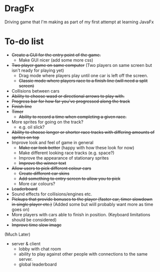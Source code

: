 DragFx
======

Driving game that I'm making as part of my first attempt at learning JavaFx

To-do list
==========

- ~~Create a GUI for the entry point of the game.~~
	- Make GUI nicer (add some more css)
- ~~Two player game on same computer~~ (Two players on same screen but isn't ready for playing yet)
	- Drag mode where players play until one car is left off the screen.
	- ~~Classic mode where players race to a finish line (will need a split screen)~~
- Collisions between cars
- ~~Ability to choose wasd or directional arrows to play with.~~
- ~~Progress bar for how far you've progressed along the track~~
- ~~Finish line~~
- ~~Timer~~ 
	- ~~Ability to record a time when completing a given race.~~
- More sprites for going on the track?
	- e.g. oil slick?
- ~~Ability to choose longer or shorter race tracks with differing amounts of sprites on top~~
- Improve look and feel of game in general
	- ~~Make car look better~~ (happy with how these look for now)
	- Make different looking race tracks (e.g. space?)
	- Improve the appearance of stationary sprites
	- ~~Improve the winner text~~
- ~~Allow users to pick different colour cars~~
	- ~~Create different car skins~~
	- ~~Add something to entry screen to allow you to pick~~
	- More car colours?
- ~~Leaderboard~~
- Sound effects for collisions/engines etc.
- ~~Pickups that provide bonuses to the player (faster car, timer slowdown in single player etc.)~~ (Added some but wiill probably want more as time goes on)
- More players with cars able to finish in position. (Keyboard limitations should be considered)
- ~~Improve time slow image~~


(Much Later)
- server & client
	- lobby with chat room
	- ability to play against other people with connections to the same server.
	- global leaderboard